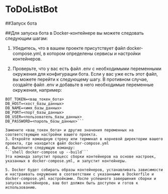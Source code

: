 # ToDoListBot

##Запуск бота 

##Для запуска бота в Docker-контейнере вы можете следовать следующим шагам:

1. Убедитесь, что в вашем проекте присутствует файл docker-compose.yml, в котором определены сервисы и настройки контейнеров.

2. Проверьте, что у вас есть файл .env с необходимыми переменными окружения для конфигурации бота. Если у вас уже есть этот файл, вы можете перейти к следующему шагу. В противном случае, создайте файл .env и добавьте в него необходимые переменные окружения, например:
```shell 
BOT_TOKEN=<ваш_токен_бота>
DB_HOST=<хост_базы_данных>
DB_NAME=<имя_базы_данных>
DB_PORT=<порт_базы_данных>
DB_USER=<пользователь_базы_данных>
DB_PASSWORD=<пароль_базы_данных>```

Замените <ваш_токен_бота> и другие значения переменных на соответствующие настройки вашего проекта.
3. Откройте командную строку или терминал в корневой директории вашего проекта, где находится файл docker-compose.yml
4. Выполните следующую команду:
```shell docker-compose up --build```
Эта команда запустит процесс сборки контейнеров на основе настроек, указанных в docker-compose.yml, и запустит контейнеры.

5. Docker будет собирать образы контейнеров, устанавливать зависимости и настраивать окружение в соответствии с указанными в Dockerfile и docker-compose.yml настройками. После успешного завершения сборки и запуска контейнеров, ваш бот должен быть доступен и готов к использованию.





